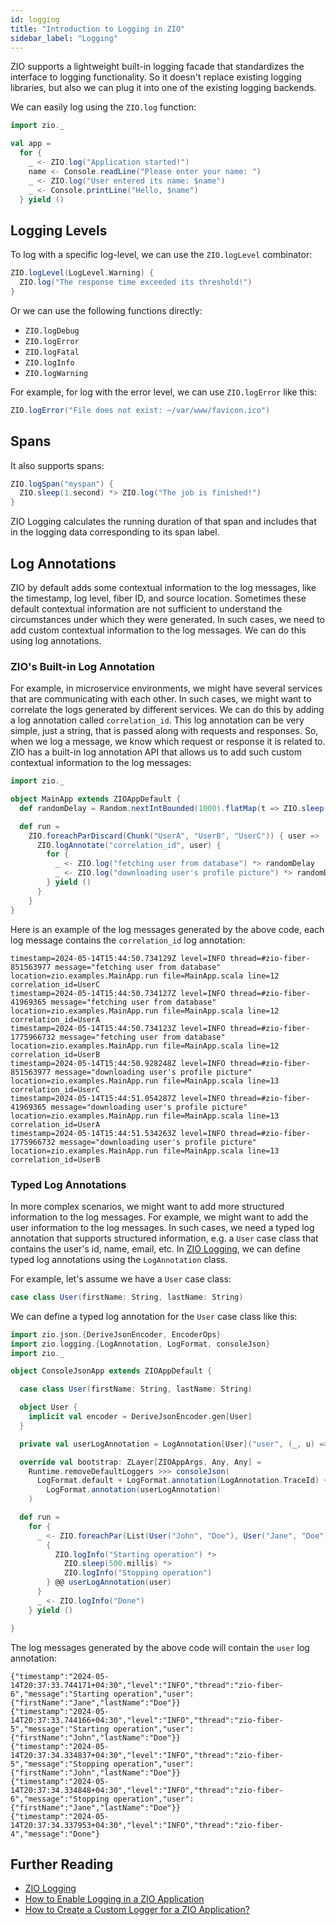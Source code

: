 ```yaml
---
id: logging
title: "Introduction to Logging in ZIO"
sidebar_label: "Logging"
---
```


ZIO supports a lightweight built-in logging facade that standardizes the interface to logging functionality. So it
doesn't replace existing logging libraries, but also we can plug it into one of the existing logging backends.

We can easily log using the `ZIO.log` function:

```scala mdoc:silent:nest
import zio._

val app =
  for {
    _ <- ZIO.log("Application started!")
    name <- Console.readLine("Please enter your name: ")
    _ <- ZIO.log("User entered its name: $name")
    _ <- Console.printLine("Hello, $name")
  } yield ()
```

## Logging Levels

To log with a specific log-level, we can use the `ZIO.logLevel` combinator:

```scala mdoc:silent:nest
ZIO.logLevel(LogLevel.Warning) {
  ZIO.log("The response time exceeded its threshold!")
}
```

Or we can use the following functions directly:

* `ZIO.logDebug`
* `ZIO.logError`
* `ZIO.logFatal`
* `ZIO.logInfo`
* `ZIO.logWarning`

For example, for log with the error level, we can use `ZIO.logError` like this:

```scala mdoc:silent:nest
ZIO.logError("File does not exist: ~/var/www/favicon.ico")
```

## Spans

It also supports spans:

```scala mdoc:silent:nest
ZIO.logSpan("myspan") {
  ZIO.sleep(1.second) *> ZIO.log("The job is finished!")
}
```

ZIO Logging calculates the running duration of that span and includes that in the logging data corresponding to its span
label.

## Log Annotations

ZIO by default adds some contextual information to the log messages, like the timestamp, log level, fiber ID, and source location. Sometimes these default contextual information are not sufficient to understand the circumstances under which they were generated. In such cases, we need to add custom contextual information to the log messages. We can do this using log annotations.

### ZIO's Built-in Log Annotation

For example, in microservice environments, we might have several services that are communicating with each other. In such cases, we might want to correlate the logs generated by different services. We can do this by adding a log annotation called `correlation_id`. This log annotation can be very simple, just a string, that is passed along with requests and responses. So, when we log a message, we know which request or response it is related to. ZIO has a built-in log annotation API that allows us to add such custom contextual information to the log messages:

```scala mdoc:compile-only
import zio._

object MainApp extends ZIOAppDefault {
  def randomDelay = Random.nextIntBounded(1000).flatMap(t => ZIO.sleep(t.millis))

  def run =
    ZIO.foreachParDiscard(Chunk("UserA", "UserB", "UserC")) { user =>
      ZIO.logAnnotate("correlation_id", user) {
        for {
          _ <- ZIO.log("fetching user from database") *> randomDelay
          _ <- ZIO.log("downloading user's profile picture") *> randomDelay
        } yield ()
      }
    }
}
```

Here is an example of the log messages generated by the above code, each log message contains the `correlation_id` log annotation:

```
timestamp=2024-05-14T15:44:50.734129Z level=INFO thread=#zio-fiber-851563977 message="fetching user from database" location=zio.examples.MainApp.run file=MainApp.scala line=12 correlation_id=UserC
timestamp=2024-05-14T15:44:50.734127Z level=INFO thread=#zio-fiber-41969365 message="fetching user from database" location=zio.examples.MainApp.run file=MainApp.scala line=12 correlation_id=UserA
timestamp=2024-05-14T15:44:50.734123Z level=INFO thread=#zio-fiber-1775966732 message="fetching user from database" location=zio.examples.MainApp.run file=MainApp.scala line=12 correlation_id=UserB
timestamp=2024-05-14T15:44:50.928248Z level=INFO thread=#zio-fiber-851563977 message="downloading user's profile picture" location=zio.examples.MainApp.run file=MainApp.scala line=13 correlation_id=UserC
timestamp=2024-05-14T15:44:51.054287Z level=INFO thread=#zio-fiber-41969365 message="downloading user's profile picture" location=zio.examples.MainApp.run file=MainApp.scala line=13 correlation_id=UserA
timestamp=2024-05-14T15:44:51.534263Z level=INFO thread=#zio-fiber-1775966732 message="downloading user's profile picture" location=zio.examples.MainApp.run file=MainApp.scala line=13 correlation_id=UserB
```

### Typed Log Annotations

In more complex scenarios, we might want to add more structured information to the log messages. For example, we might want to add the user information to the log messages. In such cases, we need a typed log annotation that supports structured information, e.g. a `User` case class that contains the user's id, name, email, etc. In [ZIO Logging](https://zio.dev/zio-logging), we can define typed log annotations using the `LogAnnotation` class.

For example, let's assume we have a `User` case class:

```scala
case class User(firstName: String, lastName: String)
```

We can define a typed log annotation for the `User` case class like this:

```scala mdoc:compile-only
import zio.json.{DeriveJsonEncoder, EncoderOps}
import zio.logging.{LogAnnotation, LogFormat, consoleJson}
import zio._

object ConsoleJsonApp extends ZIOAppDefault {

  case class User(firstName: String, lastName: String)

  object User {
    implicit val encoder = DeriveJsonEncoder.gen[User]
  }

  private val userLogAnnotation = LogAnnotation[User]("user", (_, u) => u, _.toJson)

  override val bootstrap: ZLayer[ZIOAppArgs, Any, Any] =
    Runtime.removeDefaultLoggers >>> consoleJson(
      LogFormat.default + LogFormat.annotation(LogAnnotation.TraceId) +
        LogFormat.annotation(userLogAnnotation)
    )

  def run =
    for {
      _ <- ZIO.foreachPar(List(User("John", "Doe"), User("Jane", "Doe"))) { user =>
        {
          ZIO.logInfo("Starting operation") *>
            ZIO.sleep(500.millis) *>
            ZIO.logInfo("Stopping operation")
        } @@ userLogAnnotation(user)
      }
      _ <- ZIO.logInfo("Done")
    } yield ()

}
```

The log messages generated by the above code will contain the `user` log annotation:

```
{"timestamp":"2024-05-14T20:37:33.744171+04:30","level":"INFO","thread":"zio-fiber-6","message":"Starting operation","user":{"firstName":"Jane","lastName":"Doe"}}
{"timestamp":"2024-05-14T20:37:33.744166+04:30","level":"INFO","thread":"zio-fiber-5","message":"Starting operation","user":{"firstName":"John","lastName":"Doe"}}
{"timestamp":"2024-05-14T20:37:34.334837+04:30","level":"INFO","thread":"zio-fiber-5","message":"Stopping operation","user":{"firstName":"John","lastName":"Doe"}}
{"timestamp":"2024-05-14T20:37:34.334848+04:30","level":"INFO","thread":"zio-fiber-6","message":"Stopping operation","user":{"firstName":"Jane","lastName":"Doe"}}
{"timestamp":"2024-05-14T20:37:34.337953+04:30","level":"INFO","thread":"zio-fiber-4","message":"Done"}
```

## Further Reading

* [ZIO Logging](https://zio.dev/zio-logging)
* [How to Enable Logging in a ZIO Application](../../guides/tutorials/enable-logging-in-a-zio-application.md)
* [How to Create a Custom Logger for a ZIO Application?](../../guides/tutorials/create-custom-logger-for-a-zio-application.md)